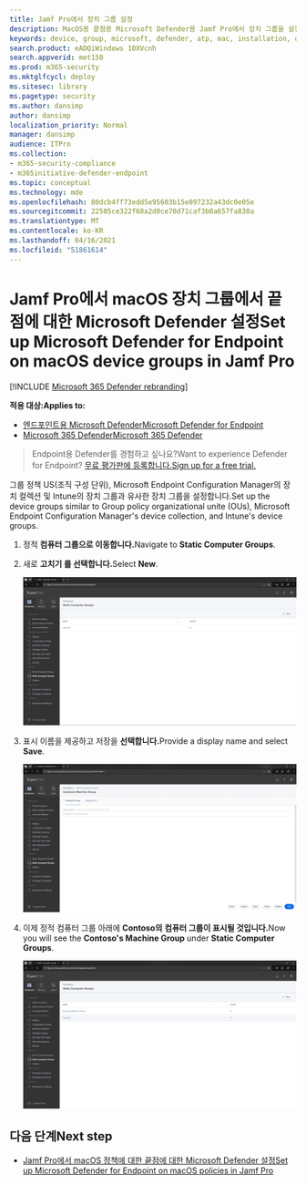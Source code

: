 ```yaml
---
title: Jamf Pro에서 장치 그룹 설정
description: MacOS용 끝점용 Microsoft Defender용 Jamf Pro에서 장치 그룹을 설정하는 방법에 대해 자세히 알아보기
keywords: device, group, microsoft, defender, atp, mac, installation, deploy, uninstallation, intune, jamfpro, macos, catalina, mojave, high sierra
search.product: eADQiWindows 10XVcnh
search.appverid: met150
ms.prod: m365-security
ms.mktglfcycl: deploy
ms.sitesec: library
ms.pagetype: security
ms.author: dansimp
author: dansimp
localization_priority: Normal
manager: dansimp
audience: ITPro
ms.collection:
- m365-security-compliance
- m365initiative-defender-endpoint
ms.topic: conceptual
ms.technology: mde
ms.openlocfilehash: 80dcb4ff73edd5e95603b15e097232a43dc0e05e
ms.sourcegitcommit: 22505ce322f68a2d0ce70d71caf3b0a657fa838a
ms.translationtype: MT
ms.contentlocale: ko-KR
ms.lasthandoff: 04/16/2021
ms.locfileid: "51861614"
---
```

# <a name="set-up-microsoft-defender-for-endpoint-on-macos-device-groups-in-jamf-pro"></a><span data-ttu-id="a2d44-104">Jamf Pro에서 macOS 장치 그룹에서 끝점에 대한 Microsoft Defender 설정</span><span class="sxs-lookup"><span data-stu-id="a2d44-104">Set up Microsoft Defender for Endpoint on macOS device groups in Jamf Pro</span></span>

[!INCLUDE [Microsoft 365 Defender rebranding](../../includes/microsoft-defender.md)]

<span data-ttu-id="a2d44-105">**적용 대상:**</span><span class="sxs-lookup"><span data-stu-id="a2d44-105">**Applies to:**</span></span>
- [<span data-ttu-id="a2d44-106">엔드포인트용 Microsoft Defender</span><span class="sxs-lookup"><span data-stu-id="a2d44-106">Microsoft Defender for Endpoint</span></span>](https://go.microsoft.com/fwlink/p/?linkid=2154037)
- [<span data-ttu-id="a2d44-107">Microsoft 365 Defender</span><span class="sxs-lookup"><span data-stu-id="a2d44-107">Microsoft 365 Defender</span></span>](https://go.microsoft.com/fwlink/?linkid=2118804)

> <span data-ttu-id="a2d44-108">Endpoint용 Defender를 경험하고 싶나요?</span><span class="sxs-lookup"><span data-stu-id="a2d44-108">Want to experience Defender for Endpoint?</span></span> [<span data-ttu-id="a2d44-109">무료 평가판에 등록합니다.</span><span class="sxs-lookup"><span data-stu-id="a2d44-109">Sign up for a free trial.</span></span>](https://www.microsoft.com/microsoft-365/windows/microsoft-defender-atp?ocid=docs-wdatp-investigateip-abovefoldlink)

<span data-ttu-id="a2d44-110">그룹 정책 US(조직 구성 단위), Microsoft Endpoint Configuration Manager의 장치 컬렉션 및 Intune의 장치 그룹과 유사한 장치 그룹을 설정합니다.</span><span class="sxs-lookup"><span data-stu-id="a2d44-110">Set up the device groups similar to Group policy  organizational unite (OUs), Microsoft Endpoint Configuration Manager's device collection, and Intune's device groups.</span></span>

1. <span data-ttu-id="a2d44-111">정적 **컴퓨터 그룹으로 이동합니다.**</span><span class="sxs-lookup"><span data-stu-id="a2d44-111">Navigate to **Static Computer Groups**.</span></span>

2. <span data-ttu-id="a2d44-112">새로 **고치기 를 선택합니다.**</span><span class="sxs-lookup"><span data-stu-id="a2d44-112">Select **New**.</span></span> 

    ![Jamf Pro1의 이미지](images/jamf-pro-static-group.png)

3. <span data-ttu-id="a2d44-114">표시 이름을 제공하고 저장을 **선택합니다.**</span><span class="sxs-lookup"><span data-stu-id="a2d44-114">Provide a display name and select **Save**.</span></span>

    ![Jamf Pro2의 이미지](images/jamfpro-machine-group.png)

4. <span data-ttu-id="a2d44-116">이제 정적 컴퓨터 그룹 아래에 **Contoso의** **컴퓨터 그룹이 표시될 것입니다.**</span><span class="sxs-lookup"><span data-stu-id="a2d44-116">Now you will see the **Contoso's Machine Group** under **Static Computer Groups**.</span></span>

    ![Jamf Pro3의 이미지](images/contoso-machine-group.png)

## <a name="next-step"></a><span data-ttu-id="a2d44-118">다음 단계</span><span class="sxs-lookup"><span data-stu-id="a2d44-118">Next step</span></span>
- [<span data-ttu-id="a2d44-119">Jamf Pro에서 macOS 정책에 대한 끝점에 대한 Microsoft Defender 설정</span><span class="sxs-lookup"><span data-stu-id="a2d44-119">Set up Microsoft Defender for Endpoint on macOS policies in Jamf Pro</span></span>](mac-jamfpro-policies.md)
